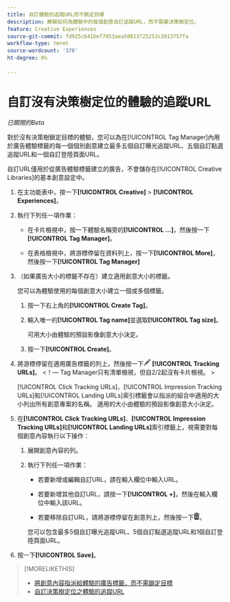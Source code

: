 ```yaml
---
title: 自訂體驗的追蹤URL而不鎖定目標
description: 瞭解如何為體驗中的每個創意自訂追蹤URL，而不需要決策樹定位。
feature: Creative Experiences
source-git-commit: fd925c641bef7953aea50813725252c3913757fa
workflow-type: tm+mt
source-wordcount: '370'
ht-degree: 0%

---
```


# 自訂沒有決策樹定位的體驗的追蹤URL

*已關閉的Beta*

對於沒有決策樹鎖定目標的體驗，您可以為在[!UICONTROL Tag Manager]內用於廣告體驗標籤的每一個個別創意建立最多五個自訂曝光追蹤URL、五個自訂點選追蹤URL和一個自訂登陸頁面URL。

自訂URL僅用於從廣告體驗標籤建立的廣告，不會儲存在[!UICONTROL Creative Libraries]的基本創意設定中。

1. 在主功能表中，按一下&#x200B;**[!UICONTROL Creative]** > **[!UICONTROL Experiences]**。

1. 執行下列任一項作業：

   * 在卡片檢視中，按一下體驗名稱旁的&#x200B;**[!UICONTROL ...]**，然後按一下&#x200B;**[!UICONTROL Tag Manager]**。

   * 在表格檢視中，將游標停留在資料列上，按一下&#x200B;**[!UICONTROL More]**，然後按一下&#x200B;**[!UICONTROL Tag Manager]**

1. （如果廣告大小的標籤不存在）建立適用創意大小的標籤。

   您可以為體驗使用的每個創意大小建立一個或多個標籤。

   1. 按一下右上角的&#x200B;**[!UICONTROL Create Tag]**。

   1. 輸入唯一的&#x200B;**[!UICONTROL Tag name]**&#x200B;並選取&#x200B;**[!UICONTROL Tag size]**。

      可用大小由體驗的預設影像創意大小決定。

   1. 按一下&#x200B;**[!UICONTROL Create]**。

1. 將游標停留在適用廣告標籤的列上，然後按一下![編輯追蹤URL](/help/creative/assets/edit-gray.png "編輯追蹤URL") **[!UICONTROL Tracking URLs]**。 <!-- For targeted experiences, this is "EDIT Tracking URLs" -->&lt;！— Tag Manager只有清單檢視，但自2/2起沒有卡片檢視。 >

   [!UICONTROL Click Tracking URLs]、[!UICONTROL Impression Tracking URLs]和[!UICONTROL Landing URLs]索引標籤會以指派的組合中適用的大小列出所有創意專案的名稱。 適用的大小由體驗的預設影像創意大小決定。<!-- There's no distinct "Creative Sizes" setting. -->

1. 在&#x200B;**[!UICONTROL Click Tracking URLs]**、**[!UICONTROL Impression Tracking URLs]**&#x200B;和&#x200B;**[!UICONTROL Landing URLs]**&#x200B;索引標籤上，視需要對每個創意內容執行以下操作：

   1. 展開創意內容的列。

   1. 執行下列任一項作業：

      * 若要新增或編輯自訂URL，請在輸入欄位中輸入URL。

      * 若要新增其他自訂URL，請按一下&#x200B;**[!UICONTROL +]**，然後在輸入欄位中輸入該URL。

      * 若要移除自訂URL，請將游標停留在創意列上，然後按一下![刪除](/help/creative/assets/delete.png "刪除")。

      您可以包含最多5個自訂曝光追蹤URL、5個自訂點選追蹤URL和1個自訂登陸頁面URL。

1. 按一下&#x200B;**[!UICONTROL Save]**。

>[!MORELIKETHIS]
>
>* [將創意內容指派給體驗的廣告標籤，而不需鎖定目標](experience-tag-assign-creatives.md)
>* [自訂決策樹定位之體驗的追蹤URL](experience-tracking-urls-targeting.md)
